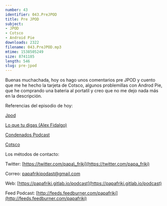 ```yaml
---
number: 43
identifier: 043.PreJPOD
title: Pre JPOD
subject:
- JPOD
- Cotsco
- Android Pie
downloads: 2322
filename: 043.PreJPOD.mp3
mtime: 1538505249
size: 8741185
length: 546
slug: pre-jpod
---
```

Buenas muchachada, hoy os hago unos comentarios pre JPOD y cuento que me he hecho la tarjeta de Cotsco, algunos problemillas con Androd Pie, que he comprando una bateria al portatil y creo que no me dejo nada más en la descripción.  

Referencias del episodio de hoy:

[Jpod](http://jpod.es/)  

[Lo que tu digas (Alex Fidalgo)](http://www.alexfidalgo.com/)

[Condenados Podcast](http://www.condenadospodcast.com/)  

[Cotsco](https://www.costco.es)  

Los métodos de contacto:

Twitter: [https://twitter.com/papa\_friki](https://twitter.com/papa_friki)

Correo: [papafrikipodast@gmail.com](https://archive.org/details/papafrikipodast@gmail.com)

Web: [https://papafriki.gitlab.io/podcast](https://papafriki.gitlab.io/podcast)

Feed Podcast: [http://feeds.feedburner.com/papafriki](http://feeds.feedburner.com/papafriki)